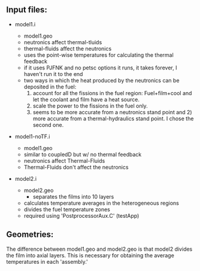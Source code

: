 Input files:
------------

* model1.i
	- model1.geo
	- neutronics affect thermal-tluids
	- thermal-fluids affect the neutronics
	- uses the point-wise temperatures for calculating the thermal feedback
	- if it uses PJFNK and no petsc options it runs, it takes forever, I haven't run it to the end
	- two ways in which the heat produced by the neutronics can be deposited in the fuel:
	  1) account for all the fissions in the fuel region: Fuel+film+cool
	  and let the coolant and film have a heat source.
	  2) scale the power to the fissions in the fuel only.
	  1) seems to be more accurate from a neutronics stand point and 2)
	  more accurate from a thermal-hydraulics stand point.
	  I chose the second one.

* model1-noTF.i
	- model1.geo
	- similar to coupledD but w/ no thermal feedback
	- neutronics affect Thermal-Fluids
	- Thermal-Fluids don't affect the neutronics 

* model2.i
	- model2.geo
		* separates the films into 10 layers
	- calculates temperature averages in the heterogeneous regions
	- divides the fuel temperature zones
	- required using 'PostprocessorAux.C' (testApp)

Geometries:
-----------
The difference between model1.geo and model2.geo is that model2 divides the film into axial layers.
This is necessary for obtaining the average temperatures in each 'assembly.'
